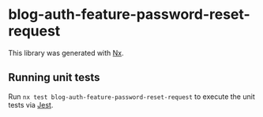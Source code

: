 # blog-auth-feature-password-reset-request

This library was generated with [Nx](https://nx.dev).

## Running unit tests

Run `nx test blog-auth-feature-password-reset-request` to execute the unit tests via [Jest](https://jestjs.io).
